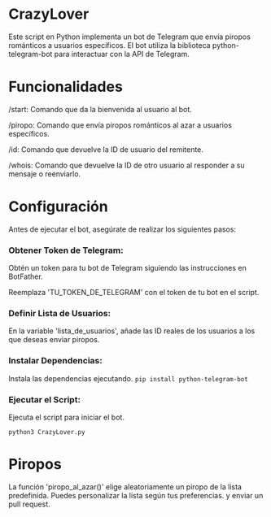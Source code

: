 # CrazyLover
Este script en Python implementa un bot de Telegram que envía piropos románticos a usuarios específicos. El bot utiliza la biblioteca python-telegram-bot para interactuar con la API de Telegram.

# Funcionalidades
/start: Comando que da la bienvenida al usuario al bot. 

/piropo: Comando que envía piropos románticos al azar a usuarios específicos.

/id: Comando que devuelve la ID de usuario del remitente.

/whois: Comando que devuelve la ID de otro usuario al responder a su mensaje o reenviarlo.
# Configuración
Antes de ejecutar el bot, asegúrate de realizar los siguientes pasos:

### Obtener Token de Telegram:

Obtén un token para tu bot de Telegram siguiendo las instrucciones en BotFather.

Reemplaza 'TU_TOKEN_DE_TELEGRAM' con el token de tu bot en el script.
### Definir Lista de Usuarios:

En la variable 'lista_de_usuarios', añade las ID reales de los usuarios a los que deseas enviar piropos.
### Instalar Dependencias:

Instala las dependencias ejecutando.
```pip install python-telegram-bot```
### Ejecutar el Script:

Ejecuta el script para iniciar el bot.
```
python3 CrazyLover.py
```
# Piropos
La función 'piropo_al_azar()' elige aleatoriamente un piropo de la lista predefinida. Puedes personalizar la lista según tus preferencias.
 y enviar un pull request.
